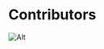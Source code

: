# Contributors

![Alt](https://repobeats.axiom.co/api/embed/f8652b486f670b74258723f278c28c29c7e233d7.svg "Repobeats analytics image")
